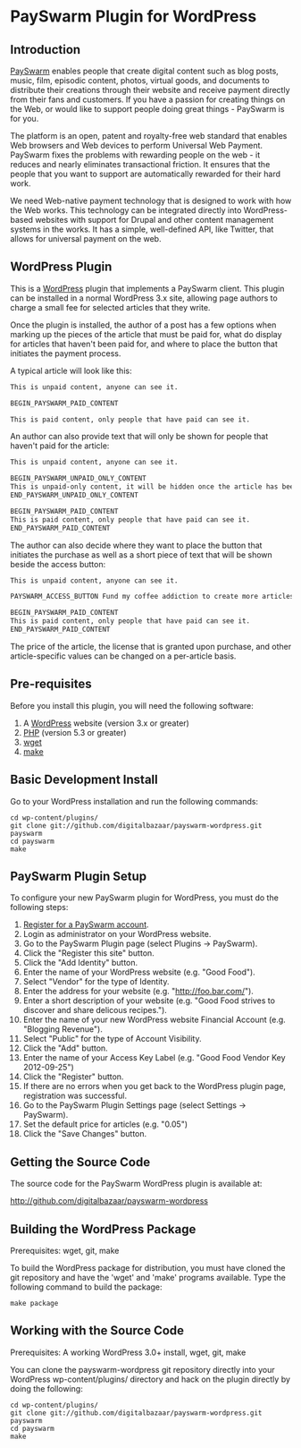 PaySwarm Plugin for WordPress
=============================

Introduction
------------

[PaySwarm][] enables people that create digital content such as blog posts,
music, film, episodic content, photos, virtual goods, and documents to
distribute their creations through their website and receive payment directly
from their fans and customers. If you have a passion for creating things on the
Web, or would like to support people doing great things - PaySwarm is for you.

The platform is an open, patent and royalty-free web standard that enables Web
browsers and Web devices to perform Universal Web Payment. PaySwarm fixes the
problems with rewarding people on the web - it reduces and nearly eliminates
transactional friction. It ensures that the people that you want to support are
automatically rewarded for their hard work.

We need Web-native payment technology that is designed to work with how the Web
works. This technology can be integrated directly into WordPress-based 
websites with support for Drupal and other content management systems in 
the works. It has a simple, well-defined API, like Twitter, that allows for 
universal payment on the web.

WordPress Plugin
----------------

This is a [WordPress][] plugin that implements a PaySwarm client. This plugin
can be installed in a normal WordPress 3.x site, allowing page authors to
charge a small fee for selected articles that they write.

Once the plugin is installed, the author of a post has a few options when
marking up the pieces of the article that must be paid for, what do display
for articles that haven't been paid for, and where to place the button
that initiates the payment process.

A typical article will look like this:

```html
This is unpaid content, anyone can see it.

BEGIN_PAYSWARM_PAID_CONTENT

This is paid content, only people that have paid can see it.
```

An author can also provide text that will only be shown for people that
haven't paid for the article:

```html
This is unpaid content, anyone can see it.

BEGIN_PAYSWARM_UNPAID_ONLY_CONTENT
This is unpaid-only content, it will be hidden once the article has been paid for.
END_PAYSWARM_UNPAID_ONLY_CONTENT

BEGIN_PAYSWARM_PAID_CONTENT
This is paid content, only people that have paid can see it.
END_PAYSWARM_PAID_CONTENT
```

The author can also decide where they want to place the button
that initiates the purchase as well as a short piece of text that
will be shown beside the access button:

```html
This is unpaid content, anyone can see it.

PAYSWARM_ACCESS_BUTTON Fund my coffee addiction to create more articles like this.

BEGIN_PAYSWARM_PAID_CONTENT
This is paid content, only people that have paid can see it.
END_PAYSWARM_PAID_CONTENT
```

The price of the article, the license that is granted upon purchase, 
and other article-specific values can be changed on a per-article basis.

Pre-requisites
--------------

Before you install this plugin, you will need the following software:

1. A [WordPress][] website (version 3.x or greater)
2. [PHP][] (version 5.3 or greater)
3. [wget][]
4. [make][]

Basic Development Install
-------------------------

Go to your WordPress installation and run the following commands:

    cd wp-content/plugins/
    git clone git://github.com/digitalbazaar/payswarm-wordpress.git payswarm
    cd payswarm
    make

PaySwarm Plugin Setup
---------------------

To configure your new PaySwarm plugin for WordPress, you must do the
following steps:

1. [Register for a PaySwarm account][].
2. Login as administrator on your WordPress website.
3. Go to the PaySwarm Plugin page (select Plugins -> PaySwarm).
4. Click the "Register this site" button.
5. Click the "Add Identity" button.
6. Enter the name of your WordPress website (e.g. "Good Food").
7. Select "Vendor" for the type of Identity.
8. Enter the address for your website (e.g. "http://foo.bar.com/").
8. Enter a short description of your website (e.g. "Good Food strives to discover and share delicous recipes.").
9. Enter the name of your new WordPress website Financial Account (e.g. "Blogging Revenue").
10. Select "Public" for the type of Account Visibility.
11. Click the "Add" button.
12. Enter the name of your Access Key Label (e.g. "Good Food Vendor Key 2012-09-25")
13. Click the "Register" button.
14. If there are no errors when you get back to the WordPress plugin page, registration was successful.
15. Go to the PaySwarm Plugin Settings page (select Settings -> PaySwarm).
16. Set the default price for articles (e.g. "0.05")
17. Click the "Save Changes" button.

Getting the Source Code
-----------------------

The source code for the PaySwarm WordPress plugin is available at:

http://github.com/digitalbazaar/payswarm-wordpress

Building the WordPress Package
------------------------------

Prerequisites: wget, git, make

To build the WordPress package for distribution, you must have cloned the git
repository and have the 'wget' and 'make' programs available. Type the
following command to build the package:

    make package

Working with the Source Code
----------------------------

Prerequisites: A working WordPress 3.0+ install, wget, git, make

You can clone the payswarm-wordpress git repository directly into your
WordPress wp-content/plugins/ directory and hack on the plugin directly by
doing the following:

    cd wp-content/plugins/
    git clone git://github.com/digitalbazaar/payswarm-wordpress.git payswarm
    cd payswarm
    make

[PaySwarm]: http://payswarm.com/
[WordPress]: http://wordpress.org/
[PHP]: http://www.php.net/
[wget]: http://www.gnu.org/software/wget/
[make]: http://www.gnu.org/software/make/
[Register for a PaySwarm Account]: https://dev.payswarm.com/profile/create
